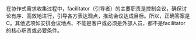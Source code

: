 在协作式需求收集过程中，facilitator（引导者）的主要职责是控制会议，确保讨论有序、高效地进行，引导各方表达观点，推动会议达成目标。所以，正确答案是C。其他选项如安排会议地点、不能是客户或必须是外部人员，都不是facilitator的核心职责或必要条件。